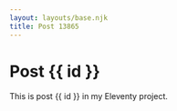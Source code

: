 ```yaml
---
layout: layouts/base.njk
title: Post 13865
---
```


# Post {{ id }}

This is post {{ id }} in my Eleventy project.
